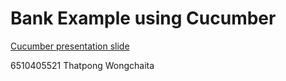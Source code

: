 # Bank Example using Cucumber

[Cucumber presentation slide](https://github.com/ladyusa/cucumber-atm/blob/master/cucumber.pdf)

6510405521 Thatpong Wongchaita